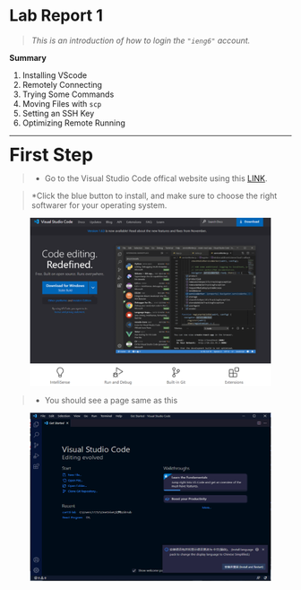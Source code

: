 # **Lab Report 1**



> *This is an introduction of how to login the `"ieng6"` account.* 

**Summary**

1. Installing VScode
2. Remotely Connecting
3. Trying Some Commands
4. Moving Files with `scp`
5. Setting an SSH Key
6. Optimizing Remote Running
---

<font size="6"> **First Step** </font> 

>* Go to the Visual Studio Code offical website using this [LINK]( https://code.visualstudio.com/).

> *Click the blue button to install, and make sure to choose the right softwarer for your operating system.
<p align="center">
  <img width="430" height="300" src="step1.png">
</p>

>* You should see a page same as this

<p align="center">
  <img width="430" height="300" src="step3.png">
</p>

